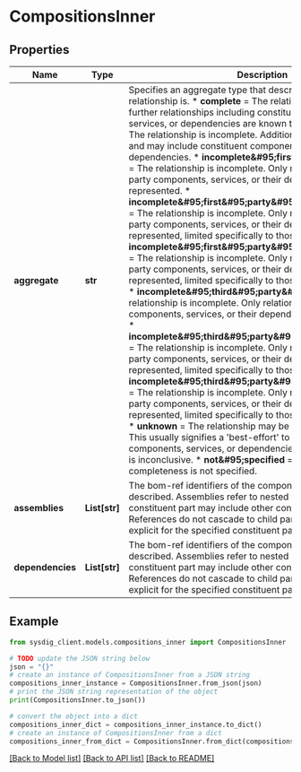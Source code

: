 # CompositionsInner


## Properties

Name | Type | Description | Notes
------------ | ------------- | ------------- | -------------
**aggregate** | **str** | Specifies an aggregate type that describe how complete a relationship is.  * __complete__ &#x3D; The relationship is complete. No further relationships including constituent components, services, or dependencies are known to exist. * __incomplete__ &#x3D; The relationship is incomplete. Additional relationships exist and may include constituent components, services, or dependencies. * __incomplete&amp;#95;first&amp;#95;party&amp;#95;only__ &#x3D; The relationship is incomplete. Only relationships for first-party components, services, or their dependencies are represented. * __incomplete&amp;#95;first&amp;#95;party&amp;#95;proprietary&amp;#95;only__ &#x3D; The relationship is incomplete. Only relationships for first-party components, services, or their dependencies are represented, limited specifically to those that are proprietary. * __incomplete&amp;#95;first&amp;#95;party&amp;#95;opensource&amp;#95;only__ &#x3D; The relationship is incomplete. Only relationships for first-party components, services, or their dependencies are represented, limited specifically to those that are opensource. * __incomplete&amp;#95;third&amp;#95;party&amp;#95;only__ &#x3D; The relationship is incomplete. Only relationships for third-party components, services, or their dependencies are represented. * __incomplete&amp;#95;third&amp;#95;party&amp;#95;proprietary&amp;#95;only__ &#x3D; The relationship is incomplete. Only relationships for third-party components, services, or their dependencies are represented, limited specifically to those that are proprietary. * __incomplete&amp;#95;third&amp;#95;party&amp;#95;opensource&amp;#95;only__ &#x3D; The relationship is incomplete. Only relationships for third-party components, services, or their dependencies are represented, limited specifically to those that are opensource. * __unknown__ &#x3D; The relationship may be complete or incomplete. This usually signifies a &#39;best-effort&#39; to obtain constituent components, services, or dependencies but the completeness is inconclusive. * __not&amp;#95;specified__ &#x3D; The relationship completeness is not specified.  | 
**assemblies** | **List[str]** | The bom-ref identifiers of the components or services being described. Assemblies refer to nested relationships whereby a constituent part may include other constituent parts. References do not cascade to child parts. References are explicit for the specified constituent part only. | [optional] 
**dependencies** | **List[str]** | The bom-ref identifiers of the components or services being described. Assemblies refer to nested relationships whereby a constituent part may include other constituent parts. References do not cascade to child parts. References are explicit for the specified constituent part only. | [optional] 

## Example

```python
from sysdig_client.models.compositions_inner import CompositionsInner

# TODO update the JSON string below
json = "{}"
# create an instance of CompositionsInner from a JSON string
compositions_inner_instance = CompositionsInner.from_json(json)
# print the JSON string representation of the object
print(CompositionsInner.to_json())

# convert the object into a dict
compositions_inner_dict = compositions_inner_instance.to_dict()
# create an instance of CompositionsInner from a dict
compositions_inner_from_dict = CompositionsInner.from_dict(compositions_inner_dict)
```
[[Back to Model list]](../README.md#documentation-for-models) [[Back to API list]](../README.md#documentation-for-api-endpoints) [[Back to README]](../README.md)



